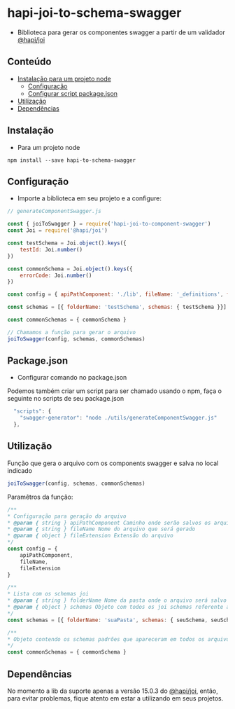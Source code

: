 # hapi-joi-to-schema-swagger

 - Biblioteca para gerar os componentes swagger a partir de um validador [@hapi/joi](https://hapi.dev)

## Conteúdo

- [Instalação para um projeto node](#Instalação)
  - [Configuração](#Configuração)
  - [Configurar script package.json](#package.json)
- [Utilização](#Utilização)
- [Dependências](#Dependências)

## Instalação
  - Para um projeto node

```
npm install --save hapi-to-schema-swagger
```

## Configuração

 - Importe a biblioteca em seu projeto e a configure:

```js
// generateComponentSwagger.js

const { joiToSwagger } = require('hapi-joi-to-component-swagger')
const Joi = require('@hapi/joi')

const testSchema = Joi.object().keys({
    testId: Joi.number()
})

const commonSchema = Joi.object().keys({
    errorCode: Joi.number()
})

const config = { apiPathComponent: './lib', fileName: '_definitions', fileExtension: 'yaml' }

const schemas = [{ folderName: 'testSchema', schemas: { testSchema }}]

const commonSchemas = { commonSchema }

// Chamamos a função para gerar o arquivo
joiToSwagger(config, schemas, commonSchemas)

```

## Package.json
 - Configurar comando no package.json

Podemos também criar um script para ser chamado usando o npm, faça o seguinte no scripts de seu package.json

```js
  "scripts": {    
    "swagger-generator": "node ./utils/generateComponentSwagger.js"
  },
```

## Utilização

 Função que gera o arquivo com os components swagger e salva no local indicado

```js
joiToSwagger(config, schemas, commonSchemas)
```

Paramêtros da função:
 
 ```js
/**
 * Configuração para geração do arquivo
 * @param { string } apiPathComponent Caminho onde serão salvos os arquivos
 * @param { string } fileName Nome do arquivo que será gerado
 * @param { object } fileExtension Extensão do arquivo
 */
 const config = {
     apiPathComponent,
     fileName,
     fileExtension
 }

/**
 * Lista com os schemas joi
 * @param { string } folderName Nome da pasta onde o arquivo será salvo
 * @param { object } schemas Objeto com todos os joi schemas referente aquela pasta 
 */
const schemas = [{ folderName: 'suaPasta', schemas: { seuSchema, seuSchema2, ...espalharMaisUmMonte }}]

/**
 * Objeto contendo os schemas padrões que apareceram em todos os arquivos gerado 
 */
const commonSchemas = { commonSchema }

 ```

## Dependências
No momento a lib da suporte apenas a versão 15.0.3 do [@hapi/joi](https://github.com/hapijs/joi/releases/tag/v15.0.3), então, para evitar problemas, fique atento em estar a utilizando em seus projetos.

